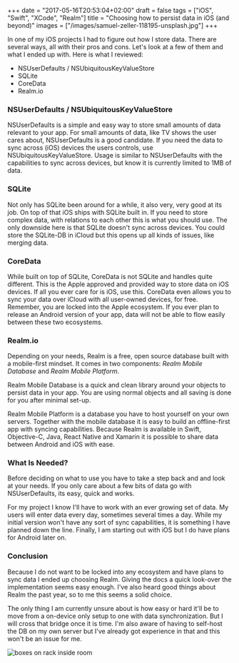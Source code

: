 +++
date = "2017-05-16T20:53:04+02:00"
draft = false
tags = ["iOS", "Swift", "XCode", "Realm"]
title = "Choosing how to persist data in iOS (and beyond)"
images = ["/images/samuel-zeller-118195-unsplash.jpg"]
+++

In one of my iOS projects I had to figure out how I store data. There are several ways, all with their pros and cons. Let's look at a few of them and what I ended up with. Here is what I reviewed:

  * NSUserDefaults / NSUbiquitousKeyValueStore
  * SQLite
  * CoreData
  * Realm.io

<!--more-->

### NSUserDefaults / NSUbiquitousKeyValueStore
NSUserDefaults is a simple and easy way to store small amounts of data relevant to your app. For small amounts of data, like TV shows the user cares about, NSUserDefaults is a good candidate. If you need the data to sync across (iOS) devices the users controls, use NSUbiquitousKeyValueStore. Usage is similar to NSUserDefaults with the capabilities to sync across devices, but know it is currently limited to 1MB of data.

### SQLite
Not only has SQLite been around for a while, it also very, very good at its job. On top of that iOS ships with SQLite built in. If you need to store complex data, with relations to each other this is what you should use. The only downside here is that SQLite doesn't sync across devices. You could store the SQLite-DB in iCloud but this opens up all kinds of issues, like merging data.


### CoreData
While built on top of SQLite, CoreData is not SQLite and handles quite different. This is the Apple approved and provided way to store data on iOS devices. If all you ever care for is iOS, use this. CoreData even allows you to sync your data over iCloud with all user-owned devices, for free. Remember, you are locked into the Apple ecosystem. If you ever plan to release an Android version of your app, data will not be able to flow easily between these two ecosystems.

### Realm.io
Depending on your needs, Realm is a free, open source database built with a mobile-first mindset. It comes in two components: *Realm Mobile Database* and *Realm Mobile Platform*.

Realm Mobile Database is a quick and clean library around your objects to persist data in your app. You are using normal objects and all saving is done for you after minimal set-up.

Realm Mobile Platform is a database you have to host yourself on your own servers. Together with the mobile database it is easy to build an offline-first app with syncing capabilities. Because Realm is available in Swift, Objective-C, Java, React Native and Xamarin it is possible to share data between Android and iOS with ease.

### What Is Needed?
Before deciding on what to use you have to take a step back and and look at your needs. If you only care about a few bits of data go with NSUserDefaults, its easy, quick and works.

For my project I know I'll have to work with an ever growing set of data. My users will enter data every day, sometimes several times a day. While my initial version won't have any sort of sync capabilities, it is something I have planned down the line. Finally, I am starting out with iOS but I do have plans for Android later on.

### Conclusion
Because I do not want to be locked into any ecosystem and have plans to sync data I ended up choosing Realm. Giving the docs a quick look-over the implementation seems easy enough. I've also heard good things about Realm the past year, so to me this seems a solid choice.

The only thing I am currently unsure about is how easy or hard it'll be to move from a on-device only setup to one with data synchronization. But I will cross that bridge once it is time. I'm also aware of having to self-host the DB on my own server but I've already got experience in that and this won't be an issue for me.


![boxes on rack inside room](/images/samuel-zeller-118195-unsplash.jpg)
